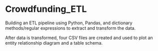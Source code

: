 # Crowdfunding_ETL

Building an ETL pipeline using Python, Pandas, and dictionary methods/regular expressions to extract and transform the data.

After data is transformed, four CSV files are created and used to plot an entity relationship diagram and a table schema.
